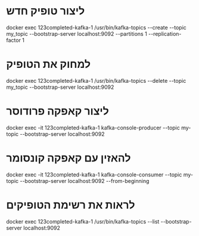 # ליצור טופיק חדש
docker exec 123completed-kafka-1 /usr/bin/kafka-topics --create --topic my_topic --bootstrap-server localhost:9092 --partitions 1 --replication-factor 1

# למחוק את הטופיק
docker exec 123completed-kafka-1 /usr/bin/kafka-topics --delete --topic my_topic --bootstrap-server localhost:9092

# ליצור קאפקה פרודוסר
docker exec -it 123completed-kafka-1 kafka-console-producer --topic my-topic --bootstrap-server localhost:9092

# להאזין עם קאפקה קונסומר
docker exec -it 123completed-kafka-1 kafka-console-consumer --topic my-topic --bootstrap-server localhost:9092 --from-beginning

# לראות את רשימת הטופיקים
<!-- docker exec kafkaproducer-kafka-1 kafka-topics.sh --list --bootstrap-server localhost:9092 -->
docker exec 123completed-kafka-1 /usr/bin/kafka-topics --list --bootstrap-server localhost:9092
